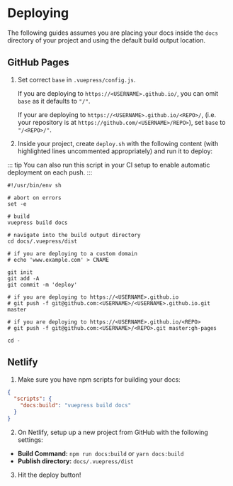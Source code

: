 # Deploying

The following guides assumes you are placing your docs inside the `docs` directory of your project and using the default build output location.

## GitHub Pages

1. Set correct `base` in `.vuepress/config.js`. 

   If you are deploying to `https://<USERNAME>.github.io/`, you can omit `base` as it defaults to `"/"`.

   If your are deploying to `https://<USERNAME>.github.io/<REPO>/`, (i.e. your repository is at `https://github.com/<USERNAME>/REPO>`), set `base` to `"/<REPO>/"`.

2. Inside your project, create `deploy.sh` with the following content (with highlighted lines uncommented appropriately) and run it to deploy:

::: tip
You can also run this script in your CI setup to enable automatic deployment on each push.
:::

``` bash{13,20,23}
#!/usr/bin/env sh

# abort on errors
set -e

# build
vuepress build docs

# navigate into the build output directory
cd docs/.vuepress/dist

# if you are deploying to a custom domain
# echo 'www.example.com' > CNAME

git init
git add -A
git commit -m 'deploy'

# if you are deploying to https://<USERNAME>.github.io
# git push -f git@github.com:<USERNAME>/<USERNAME>.github.io.git master

# if you are deploying to https://<USERNAME>.github.io/<REPO>
# git push -f git@github.com:<USERNAME>/<REPO>.git master:gh-pages

cd -
```

## Netlify

1. Make sure you have npm scripts for building your docs:

``` json
{
  "scripts": {
    "docs:build": "vuepress build docs"
  }
}
```

2. On Netlify, setup up a new project from GitHub with the following settings:

  - **Build Command:** `npm run docs:build` or `yarn docs:build`
  - **Publish directory:** `docs/.vuepress/dist`

3. Hit the deploy button!

